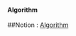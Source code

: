 #### Algorithm
##Notion : [Algorithm](https://www.notion.so/deeb7a1349f14b9f94d9f0923b6c93df?v=59c4410b1fc34d28a85c20dae93ec3b9)
